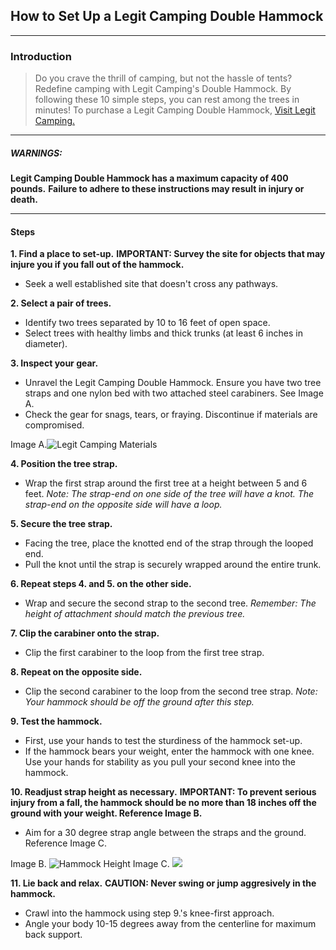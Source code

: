 ## How to Set Up a Legit Camping Double Hammock
_______________________________________________________________________________
### Introduction
> Do you crave the thrill of camping, but not the hassle of tents?
Redefine camping with Legit Camping's Double Hammock. By following these 10 simple steps, you can rest among the trees in minutes! 
To purchase a Legit Camping Double Hammock, [Visit Legit Camping.](https://legitcamping.com/products/double-hammock)
______
##### WARNINGS:
**Legit Camping Double Hammock has a maximum capacity of 400 pounds.**
**Failure to adhere to these instructions may result in injury or death.**

_______________________________________________________________________________
#### Steps
**1. Find a place to set-up.**
**IMPORTANT: Survey the site for objects that may injure you if you fall out of the hammock.**
* Seek a well established site that doesn't cross any pathways.

**2. Select a pair of trees.**
* Identify two trees separated by 10 to 16 feet of open space.
* Select trees with healthy limbs and thick trunks (at least 6 inches in diameter).

**3. Inspect your gear.**
* Unravel the Legit Camping Double Hammock. Ensure you have two tree straps and one nylon bed with two attached steel carabiners. See Image A.
* Check the gear for snags, tears, or fraying. Discontinue if materials are compromised.

 Image A.![Legit Camping Materials](https://images-na.ssl-images-amazon.com/images/I/815dpN1EDbL.jpg)
 
**4. Position the tree strap.**
* Wrap the first strap around the first tree at a height between 5 and 6 feet.
_Note: The strap-end on one side of the tree will have a knot. The strap-end on the opposite side will have a loop._

**5. Secure the tree strap.**
* Facing the tree, place the knotted end of the strap through the looped end.
* Pull the knot until the strap is securely wrapped around the entire trunk.

**6. Repeat steps 4. and 5. on the other side.**
* Wrap and secure the second strap to the second tree.
_Remember: The height of attachment should match the previous tree._

**7. Clip the carabiner onto the strap.**
* Clip the first carabiner to the loop from the first tree strap.

**8. Repeat on the opposite side.**
* Clip the second carabiner to the loop from the second tree strap.
_Note: Your hammock should be off the ground after this step._

**9. Test the hammock.**
* First, use your hands to test the sturdiness of the hammock set-up.
* If the hammock bears your weight, enter the hammock with one knee. Use your hands for stability as you pull your second knee into the hammock.

**10. Readjust strap height as necessary.**
**IMPORTANT: To prevent serious injury from a fall, the hammock should be no more than 18 inches off the ground with your weight. Reference Image B.**
* Aim for a 30 degree strap angle between the straps and the ground. Reference Image C.

Image B. ![Hammock Height](https://www.rei.com/dam/expertise_hammock_height.jpg)
Image C. ![](https://www.rei.com/dam/expertise_hammock_strap_angle.jpg)

**11. Lie back and relax.**
**CAUTION: Never swing or jump aggresively in the hammock.**
* Crawl into the hammock using step 9.'s knee-first approach.
* Angle your body 10-15 degrees away from the centerline for maximum back support.













